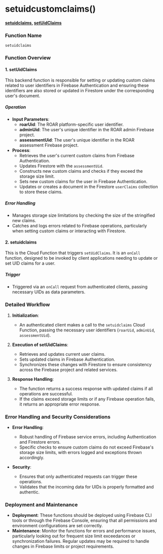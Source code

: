 # setuidcustomclaims()

#### [setuidclaims](https://github.com/yeatmanlab/roar-firebase-functions/blob/e784650492722d24069aa9b0704d1873ea5dafee/gse-roar-assessment/functions/src/index.ts#L25), [setUidClaims](https://github.com/yeatmanlab/roar-firebase-functions/blob/e784650492722d24069aa9b0704d1873ea5dafee/gse-roar-assessment/functions/src/set-custom-claims.ts#L42)

### Function Name
`setuidclaims`

### Function Overview

#### 1. **setUidClaims**
This backend function is responsible for setting or updating custom claims related to user identifiers in Firebase Authentication and ensuring these identifiers are also stored or updated in Firestore under the corresponding user's document.

##### Operation
- **Input Parameters**:
  - **roarUid**: The ROAR platform-specific user identifier.
  - **adminUid**: The user's unique identifier in the ROAR admin Firebase project.
  - **assessmentUid**: The user's unique identifier in the ROAR assessment Firebase project.
- **Process**:
  - Retrieves the user's current custom claims from Firebase Authentication.
  - Updates Firestore with the `assessmentUid`.
  - Constructs new custom claims and checks if they exceed the storage size limit.
  - Sets new custom claims for the user in Firebase Authentication.
  - Updates or creates a document in the Firestore `userClaims` collection to store these claims.

##### Error Handling
- Manages storage size limitations by checking the size of the stringified new claims.
- Catches and logs errors related to Firebase operations, particularly when setting custom claims or interacting with Firestore.

#### 2. **setuidclaims**
This is the Cloud Function that triggers `setUidClaims`. It is an `onCall` function, designed to be invoked by client applications needing to update or set UID claims for a user.

##### Trigger
- Triggered via an `onCall` request from authenticated clients, passing necessary UIDs as data parameters.

### Detailed Workflow

1. **Initialization**:
   - An authenticated client makes a call to the `setuidclaims` Cloud Function, passing the necessary user identifiers (`roarUid`, `adminUid`, `assessmentUid`).

2. **Execution of setUidClaims**:
   - Retrieves and updates current user claims.
   - Sets updated claims in Firebase Authentication.
   - Synchronizes these changes with Firestore to ensure consistency across the Firebase project and related services.

3. **Response Handling**:
   - The function returns a success response with updated claims if all operations are successful.
   - If the claims exceed storage limits or if any Firebase operation fails, it returns an appropriate error response.

### Error Handling and Security Considerations

- **Error Handling**:
  - Robust handling of Firebase service errors, including Authentication and Firestore errors.
  - Specific checks to ensure custom claims do not exceed Firebase's storage size limits, with errors logged and exceptions thrown accordingly.

- **Security**:
  - Ensures that only authenticated requests can trigger these operations.
  - Validates that the incoming data for UIDs is properly formatted and authentic.

### Deployment and Maintenance

- **Deployment**: These functions should be deployed using Firebase CLI tools or through the Firebase Console, ensuring that all permissions and environment configurations are set correctly.
- **Maintenance**: Monitor the functions for errors and performance issues, particularly looking out for frequent size limit exceedances or synchronization failures. Regular updates may be required to handle changes in Firebase limits or project requirements.
